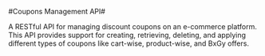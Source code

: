 #Coupons Management API#


A RESTful API for managing discount coupons on an e-commerce platform. This API provides support for creating, retrieving, deleting, and applying different types of coupons like cart-wise, product-wise, and BxGy offers.

